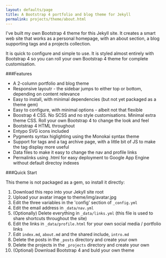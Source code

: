 ```yaml
---
layout: defaults/page
title: A Bootstrap 4 portfolio and blog theme for Jekyll
permalink: projects/theme/about.html
---
```


I've built my own Bootstrap 4 theme for this Jekyll site. It creates a smart web site that works as a personal homepage, with an about section, a blog supporting tags and a projects collection.

It is quick to configure and simple to use. It is styled almost entirely with Bootstrap 4 so you can roll your own Bootstrap 4 theme for complete customisation.

###Features

* A 2-column portfolio and blog theme
* Responsive layoutr - the sidebar jumps to either top or bottom, depending on content relevance
* Easy to install, with minimal dependencies (but not yet packaged as a theme gem)
* Easy to configure, with minimal options - albeit not that flexible
* Boostrap 4 CSS. No SCSS and no style customisations. Minimal extra theme CSS. Roll your own Bootstrap 4 to change the look and feel
* Bootstrap 4 HTML throughout
* Entypo SVG icons included
* Pygments syntax higlighting using the Monokai syntax theme
* Support for tags and a tag archive page, with a little bit of JS to make the tag display more useful
* Data files to make it easy to change the nav and profile links
* Permalinks using .html for easy deployment to Google App Engine without default directoy indexes

###Quick Start

This theme is not packaged as a gem, so install it directly:

1. Download this repo into your Jekyll site root
2. Upload your avatar image to theme/img/avatar.jpg
3. Edit the three variables in the 'config' section  of `_config.yml`
4. Edit the email address in `_data/nav.yml`
5. (Optionally) Delete everything in `_data/links.yml` (this file is used to share shortcuts throughout the site)
6. Edit the links in `_data/profile.html` for your own social media / portfolio links
4. Edit `index.md`, `about.md` and the shared include, `intro.md`
5. Delete the posts in the `_posts` directory and create your own
6. Delete the projects in the `_projects` directory and create your own
7. (Optional) Download Bootstrap 4 and buld your own theme
